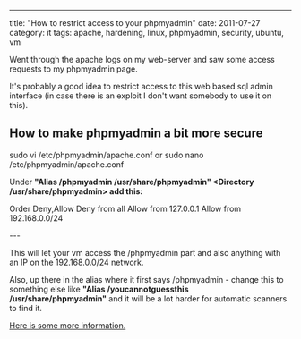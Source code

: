 ---
title: "How to restrict access to your phpmyadmin"
date: 2011-07-27
category: it
tags: apache, hardening, linux, phpmyadmin, security, ubuntu, vm

Went through the apache logs on my web-server and saw some access requests to my phpmyadmin page.

It's probably a good idea to restrict access to this web based sql admin interface (in case there is an exploit I don't want somebody to use it on this).

## How to make phpmyadmin a bit more secure

sudo vi /etc/phpmyadmin/apache.conf or sudo nano /etc/phpmyadmin/apache.conf

Under **"Alias /phpmyadmin /usr/share/phpmyadmin" <Directory /usr/share/phpmyadmin> add this:**

Order Deny,Allow Deny from all Allow from 127.0.0.1 Allow from 192.168.0.0/24

\---

This will let your vm access the /phpmyadmin part and also anything with an IP on the 192.168.0.0/24 network.

Also, up there in the alias where it first says /phpmyadmin - change this to something else like **"Alias /youcannotguessthis /usr/share/phpmyadmin"** and it will be a lot harder for automatic scanners to find it.

[Here is some more information.](http://httpd.apache.org/docs/2.2/howto/access.html "on apache.org")
